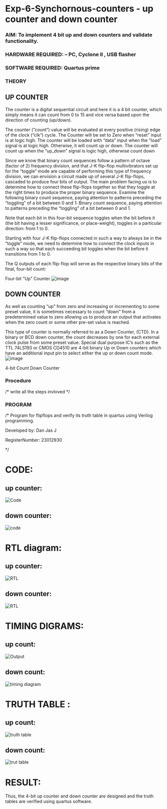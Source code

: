 # Exp-6-Synchornous-counters - up counter and down counter 
### AIM: To implement 4 bit up and down counters and validate  functionality.
### HARDWARE REQUIRED:  – PC, Cyclone II , USB flasher
### SOFTWARE REQUIRED:   Quartus prime
### THEORY 

## UP COUNTER 
The counter is a digital sequential circuit and here it is a 4 bit counter, which simply means it can count from 0 to 15 and vice versa based upon the direction of counting (up/down). 

The counter (“count“) value will be evaluated at every positive (rising) edge of the clock (“clk“) cycle.
The Counter will be set to Zero when “reset” input is at logic high.
The counter will be loaded with “data” input when the “load” signal is at logic high. Otherwise, it will count up or down.
The counter will count up when the “up_down” signal is logic high, otherwise count down

Since we know that binary count sequences follow a pattern of octave (factor of 2) frequency division, and that J-K flip-flop multivibrators set up for the “toggle” mode are capable of performing this type of frequency division, we can envision a circuit made up of several J-K flip-flops, cascaded to produce four bits of output.
The main problem facing us is to determine how to connect these flip-flops together so that they toggle at the right times to produce the proper binary sequence.
Examine the following binary count sequence, paying attention to patterns preceding the “toggling” of a bit between 0 and 1:
Binary count sequence, paying attention to patterns preceding the “toggling” of a bit between 0 and 1.

Note that each bit in this four-bit sequence toggles when the bit before it (the bit having a lesser significance, or place-weight), toggles in a particular direction: from 1 to 0.



 
 

Starting with four J-K flip-flops connected in such a way to always be in the “toggle” mode, we need to determine how to connect the clock inputs in such a way so that each succeeding bit toggles when the bit before it transitions from 1 to 0.

The Q outputs of each flip-flop will serve as the respective binary bits of the final, four-bit count:

 
 

Four-bit “Up” Counter
![image](https://user-images.githubusercontent.com/36288975/169644758-b2f4339d-9532-40c5-af40-8f4f8c942e2c.png)



## DOWN COUNTER 

As well as counting “up” from zero and increasing or incrementing to some preset value, it is sometimes necessary to count “down” from a predetermined value to zero allowing us to produce an output that activates when the zero count or some other pre-set value is reached.

This type of counter is normally referred to as a Down Counter, (CTD). In a binary or BCD down counter, the count decreases by one for each external clock pulse from some preset value. Special dual purpose IC’s such as the TTL 74LS193 or CMOS CD4510 are 4-bit binary Up or Down counters which have an additional input pin to select either the up or down count mode.
![image](https://user-images.githubusercontent.com/36288975/169644844-1a14e123-7228-4ed8-81a9-eb937dff4ac8.png)


4-bit Count Down Counter
### Procedure
/* write all the steps invloved */



### PROGRAM 
/*
Program for flipflops  and verify its truth table in quartus using Verilog programming.

Developed by: Dan Jas J

RegisterNumber:  23012930

*/


# CODE:

## up counter:

![Code](https://github.com/DanJas10/Exp-7-Synchornous-counters-/assets/150931233/ef197976-0fc2-42b7-8e28-2c884aae2a32)



## down counter:

![code](https://github.com/DanJas10/Exp-7-Synchornous-counters-/assets/150931233/ae12f9c7-a884-41b7-8509-ba9e1a9e2c62)








# RTL diagram:

## up counter:

![RTL](https://github.com/DanJas10/Exp-7-Synchornous-counters-/assets/150931233/8517d66f-6bd7-4024-a380-d4b79110cca4)




## down counter:

![RTL](https://github.com/DanJas10/Exp-7-Synchornous-counters-/assets/150931233/2c1a0f2c-5d1b-4177-bbee-9299a84e6249)






# TIMING DIGRAMS:

## up count:

![Output](https://github.com/DanJas10/Exp-7-Synchornous-counters-/assets/150931233/d1f7da7c-2842-4879-b722-f9d72740c46f)



## down count:

![timing diagram](https://github.com/DanJas10/Exp-7-Synchornous-counters-/assets/150931233/1a411fd0-11aa-4d70-9571-c208f2522069)







# TRUTH TABLE :

## up count:

![truth table](https://github.com/DanJas10/Exp-7-Synchornous-counters-/assets/150931233/ff0f1777-00ad-455a-b02d-f90421805063)



## down count:

![trut table](https://github.com/DanJas10/Exp-7-Synchornous-counters-/assets/150931233/f0a6d338-f0a1-4eae-8598-a82fd4d31ed1)




# RESULT:

Thus, the 4-bit up counter and down counter are designed and the truth tables are verified using quartus software.
